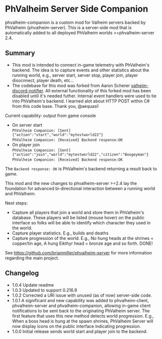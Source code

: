 # PhValheim Server Side Companion

phvalheim-companion is a custom mod for Valheim servers backed by PhValheim (phvalheim-server). This is a server-side mod that is automatically added to all deployed PhValheim worlds >=phvalheim-server 2.4.

## Summary

- This mod is intended to connect in-game telemetry with PhValheim's backend. The idea is to capture events and other statistics about the running world, e.g., server start, server stop, player join, player disocnnect, player death, etc...
- The codebase for this mod was forked from Aaron Scherer [valheim-discord-notifier](https://github.com/aequasi/valheim-discord-notifier). All external functionality of this forked mod has been disabled until it's needed futher.  Internal event handlers were used to tie into PhValheim's backend.  I learned alot about HTTP POST within C# from this code base. Thank you, @aequasi!

Current capability: output from game console
- On server start<br>
`PhValheim Companion: [Sent] {"action":"start","world":"mytestworld22"}`<br>
`PhValheim Companion: [Received] Backend response:OK`<br>
- On player join<br>
`PhValheim Companion: [Sent] {"action":"join","world":"mytestworld22","citizen":"Boogeyman"}`<br>
`PhValheim Companion: [Received] Backend response:OK`<br>

The `Backend response: OK` is PhValheim's backend returning a result back to game.

This mod and the new changes to phvalheim-server >=2.4 lay the foundation for advanced bi-directional interaction between a running world and PhValheim.

Next steps:
- Capture all players that join a world and store them in PhValheim's database.  These players will be listed (mouse hover) on the public interface so folks will be able to identify which character they used in the world.
- Capture player statistics. E.g., builds and deaths
- Capture progression of the world. E.g., No hung heads at the shrines = copper/tin age, A hung Eikthyr head = bronze age and so forth. DONE!

See https://github.com/brianmiller/phvalheim-server for more information regarding the main project.

## Changelog

- 1.0.4 Update readme
- 1.0.3 Updated to support 0.216.9
- 1.0.2 Corrected a URI issue with unused (as of now) server-side code.
- 1.0.1 A significant and new capability was added to phvalheim-client, phvalheim-server and phvalheim-companion, allowing in-game client notifications to be sent back to the originating PhValheim server. The first feature that uses this new method detects world progression. E.g., When a boss head is hung at the spawn shrines, PhValheim Server will now display icons on the public interface indicating progression.
- 1.0.0 Initial release sends world start and player join to the backend.